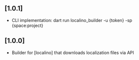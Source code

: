 ## [1.0.1]
- CLI implementation: dart run localino_builder -u {token} -sp {space:project}

## [1.0.0]
- Builder for [localino] that downloads localization files via API
